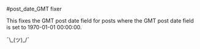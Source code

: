 #post_date_GMT fixer

This fixes the GMT post date field for posts 
where the GMT post date field is set to 1970-01-01 00:00:00.

¯\\\_(ツ)_/¯ 